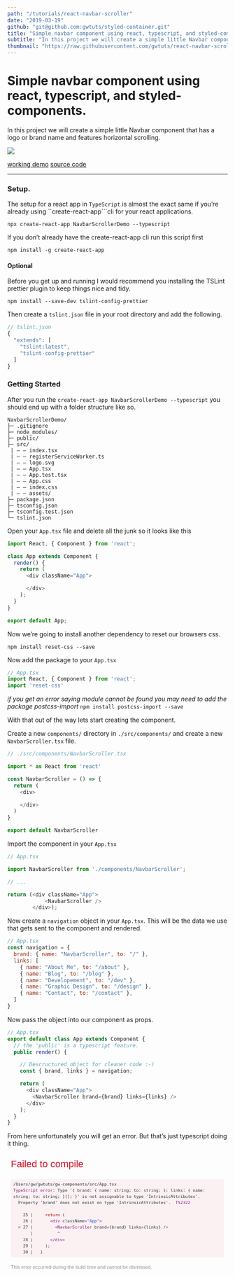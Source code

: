 ```yaml
---
path: "/tutorials/react-navbar-scroller"
date: "2019-03-19"
github: "git@github.com:gwtuts/styled-container.git"
title: "Simple navbar component using react, typescript, and styled-components."
subtitle: "In this project we will create a simple little Navbar component that has a logo or brand name and features horizontal scrolling."
thumbnail: "https://raw.githubusercontent.com/gwtuts/react-navbar-scroller/master/demo.gif"
---
```


# Simple navbar component using react, typescript, and styled-components.

In this project we will create a simple little Navbar component that has a logo or brand name and features horizontal scrolling.

![](https://raw.githubusercontent.com/gwtuts/react-navbar-scroller/master/demo.gif)

[working demo](https://react-navbar-scroller.now.sh/)
[source code](https://github.com/gwtuts)

----

### Setup.

The setup for a react app in `TypeScript` is almost the exact same if you’re already using ``create-react-app```cli for your react applications.

```
npx create-react-app NavbarScrollerDemo --typescript
```

If you don’t already have the create-react-app cli run this script first

```
npm install -g create-react-app
```

#### Optional
Before you get up and running I would recommend you installing the TSLint prettier plugin to keep things nice and tidy.
```
npm install --save-dev tslint-config-prettier
```
Then create a  `tslint.json` file in your root directory and add the following.

```js
// tslint.json
{
  "extends": [
    "tslint:latest",
    "tslint-config-prettier"
  ]
}
```

### Getting Started

After you run the  `create-react-app NavbarScrollerDemo --typescript` you should end up with a folder structure like so.

```
NavbarScrollerDemo/
├─ .gitignore
├─ node_modules/
├─ public/
├─ src/
 | — — index.tsx
 | — — registerServiceWorker.ts
 | — — logo.svg
 | — — App.tsx
 | — — App.test.tsx
 | — — App.css
 | — — index.css
 | — — assets/
├─ package.json
├─ tsconfig.json
├─ tsconfig.test.json
└─ tslint.json
```

Open your `App.tsx` file and delete all the junk so it looks like this

```js
import React, { Component } from 'react';

class App extends Component {
  render() {
    return (
      <div className="App">

      </div>
    );
  }
}

export default App;

```

Now we’re going to install another dependency to reset our browsers css.

`npm install reset-css --save`

Now add the package to your  `App.tsx`

```js
// App.tsx
import React, { Component } from 'react';
import 'reset-css'
```

*if you get an error saying module cannot be found you may need to add the package postcss-import* `npm install postcss-import --save`

With that out of the way lets start creating the component.

Create a new `components/` directory in `./src/components/` and create a new `NavbarScroller.tsx` file.

```js
// ./src/components/NavbarScroller.tsx

import * as React from 'react'

const NavbarScroller = () => {
  return (
    <div>

    </div>
  )
}

export default NavbarScroller
```

Import the component in your `App.tsx`

```js
// App.tsx

import NavbarScroller from './components/NavbarScroller';

// ...

return (<div className="App">
			<NavbarScroller />
		</div>);
```

Now create a `navigation` object in your `App.tsx`. This will be the data we use that gets sent to the component and rendered.

```js
// App.tsx
const navigation = {
  brand: { name: "NavbarScroller", to: "/" },
  links: [
    { name: "About Me", to: "/about" },
    { name: "Blog", to: "/blog" },
    { name: "Developement", to: "/dev" },
    { name: "Graphic Design", to: "/design" },
    { name: "Contact", to: "/contact" },
  ]
}
```

Now pass the object into our component as props.
```js
// App.tsx
export default class App extends Component {
  // the 'public' is a typescript feature.
  public render() {

	// Descructured object for cleaner code :-)
    const { brand, links } = navigation;

    return (
      <div className="App">
        <NavbarScroller brand={brand} links={links} />
      </div>
    );
  }
}
```

From here unfortunately you will get an error. But that’s just typescript doing it thing.

 <div style="position: relative; display: inline-flex; flex-direction: column; height: 100%; width: 1024px; max-width: 100%; overflow-x: hidden; overflow-y: auto; padding: 0.5rem; box-sizing: border-box; text-align: left; font-family: Consolas, Menlo, monospace; font-size: 11px; white-space: pre-wrap; word-break: break-word; line-height: 1.5; color: rgb(41, 50, 56);"><div style="font-size: 2em; font-family: sans-serif; color: rgb(206, 17, 38); white-space: pre-wrap; margin: 0px 2rem 0.75rem 0px; flex: 0 0 auto; max-height: 50%; overflow: auto;">Failed to compile</div><div><pre style="position: relative; display: block; padding: 0.5em; margin-top: 0.5em; margin-bottom: 0.5em; overflow-x: auto; white-space: pre-wrap; border-top-left-radius: 0.25rem; border-top-right-radius: 0.25rem; border-bottom-right-radius: 0.25rem; border-bottom-left-radius: 0.25rem; background-color: rgba(206, 17, 38, 0.0470588);"><code style="font-family: Consolas, Menlo, monospace;"><span data-ansi-line="true"><span>/Users/gw/gwtuts/gw-components/src/App.tsx</span></span><br><span data-ansi-line="true"><span></span><span style="color: #881280;"></span><span style="color: #881280;">TypeScript error: </span><span style="color: #881280;"></span><span>Type '{ brand: { name: string; to: string; }; links: { name: string; to: string; }[]; }' is not assignable to type 'IntrinsicAttributes'.</span></span><br><span data-ansi-line="true"><span>  Property 'brand' does not exist on type 'IntrinsicAttributes'.  </span><span style="color: #881280;"></span><span style="color: #881280;">TS2322</span><span style="color: #881280;"></span><span></span></span><br><span data-ansi-line="true"><span></span></span><br><span data-ansi-line="true"><span>  </span><span> </span><span style="color: #333333;"> 25 | </span><span>    </span><span style="color: #c80000;">return</span><span> (</span><span></span></span><br><span data-ansi-line="true"><span>  </span><span> </span><span style="color: #333333;"> 26 | </span><span>      </span><span style="color: #881280;">&lt;</span><span></span><span style="color: #881280;">div</span><span> className</span><span style="color: #881280;">=</span><span></span><span style="color: #1155cc;">"App"</span><span></span><span style="color: #881280;">&gt;</span><span></span><span></span></span><br><span data-ansi-line="true"><span>  </span><span></span><span style="color: #881280;"></span><span style="color: #881280;">&gt;</span><span style="color: #881280;"></span><span></span><span style="color: #333333;"> 27 | </span><span>        </span><span style="color: #881280;">&lt;</span><span></span><span style="color: #881280;">NavbarScroller</span><span> brand</span><span style="color: #881280;">=</span><span>{brand} links</span><span style="color: #881280;">=</span><span>{links} </span><span style="color: #881280;">/</span><span></span><span style="color: #881280;">&gt;</span><span></span><span></span></span><br><span data-ansi-line="true"><span>  </span><span> </span><span style="color: #333333;">    | </span><span>         </span><span style="color: #881280;"></span><span style="color: #881280;">^</span><span style="color: #881280;"></span><span></span><span></span></span><br><span data-ansi-line="true"><span>  </span><span> </span><span style="color: #333333;"> 28 | </span><span>      </span><span style="color: #881280;">&lt;</span><span></span><span style="color: #881280;">/</span><span></span><span style="color: #881280;">div</span><span></span><span style="color: #881280;">&gt;</span><span></span><span></span></span><br><span data-ansi-line="true"><span>  </span><span> </span><span style="color: #333333;"> 29 | </span><span>    )</span><span style="color: #881280;">;</span><span></span><span></span></span><br><span data-ansi-line="true"><span>  </span><span> </span><span style="color: #333333;"> 30 | </span><span>  }</span><span></span></span></code></pre></div><div style="font-family: sans-serif; color: rgb(135, 142, 145); margin-top: 0.5rem; flex: 0 0 auto;">This error occurred during the build time and cannot be dismissed.<br></div></div>

We can fix this by defining the types of props we’re sending to the component.
Get it … types… typescript

If we wanted to, we could simple clear the error by setting out props to any.
```js
// NavbarScroller.tsx

const NavbarScroller = (props: any) => {
  // this completely defeats the purpose of using typescipt
  return (
    <div>
      <p>NavbarScroller</p>
    </div>
  )
}

export default NavbarScroller
```

I’m not saying that you might not ever need to use  `any` to defend you type of for our situation we know we’re going to be sending two different props.

1. The  `brand` object that contains two different properties `name, to` these are both strings and even if their value changes. The variable type should still always be an `object` with two values that are  `name` and `to`.
2. The `links` array is same object as our `brand` but in an array. And it should always retain that structure.

First let’s just tell TypeScript that the props are an object.
```js
const NavbarScroller = (props: {}) => {...}
```

Now that we have defended the object lets add the `brand`
```js
const NavbarScroller = (props: { brand }) => {...}
```

Now we need to defend the brand and the brand is…. you guessed it, an object.
```js
const NavbarScroller = (props: { brand: {} }) => {...}
```

Now we can start defining the brand object that contains two strings, `name` and `to`
```js
const NavbarScroller = (props: { brand: { name: string, to: string } }) => {...}
```

So that validates our brand object but now we need to validate our links, the array of the same object.
```js
const NavbarScroller = (props: {
  brand: { name: string; to: string };
  links: Array // Start by assigning the array
}) => { ... };
```


Now we can shape the objects within the array.
```
const NavbarScroller = (props: {
  brand: { name: string; to: string };
  links:  Array<{ name: string; to: string }>
}) => { ... };

// Then is pretty much the same as defining the object.
```


That right there is what all the `TypeScript` Hype is about. When functions know what that are expecting before hand it allows us to find bugs before they even happen and make it a lot easier to find and fix problems before they make it into production.


Now lets add our Brand element
```js
// NavbarScroller.tsx
const { brand } = props;
// descructure object to avoid 'props.brand.to'

  return (
    <div>
      <a href={brand.to}>{brand.name}</a>
    </div>
  )
```


Mapping our links.
Here we want out type to be `NavLinks: any` because we’re returning JSX.
```js
const NavLinks: any = () => links.map((link: { name: string, to: string }) => <li key={link.name}><a href={link.to}>{link.name}</a></li>);

return (<div>
			<a href={brand.to}>{brand.name}</a>
			<NavLinks />
		</div>)
```


Finally.

Lets add some `styled-components` in our  `NavbarScroller.tsx`;
```
npm install styled-components --save
```


```js
import * as React from 'react'
import styled from 'styled-components';

const NavbarScroller = (props: {
  brand: { name: string; to: string },
  links: Array<{ name: string, to: string }>
}) => {
  const { brand, links } = props;
  const NavLinks: any = () => links.map((link: { name: string, to: string }) => <li key={link.name}><a href={link.to}>{link.name}</a></li>);
  return (
    <div>
      <a href={brand.to}>{brand.name}</a>
      <NavLinks />
    </div>
  )
};

export default NavbarScroller;

```


### Here is the styling I used for the styled-components

```js
const Theme = {
  colors: {
    bg: `#fff`,
    dark: `#24292e`,
    light: `#EEEEEE`,
    red: `#ff5851`,
  },
  fonts: {
    body: `IBM Plex Sans, sans-serif`,
    heading: `IBM Plex Sans, sans-serif`,
  }
}

const Navbar = styled.nav`
  background: ${Theme.colors.dark};
  font-family: ${Theme.fonts.heading};
  color: ${Theme.colors.light};
  display: flex;
  align-items: center;
  justify-content: space-between;
  a { color: white; text-decoration: none; }`;

const Brand = styled.a`
  font-weight: bold;
  font-style: italic;
  margin-left: 1rem;
  padding-right: 1rem;`;

const Ul = styled.ul`
  display: flex;
  flex-wrap: nowrap;
  overflow-x: auto;
  -webkit-overflow-scrolling: touch;`;

const Li = styled.li`
  flex: 0 0 auto;
  -webkit-box-align: center;
  -webkit-box-pack: center;
  -webkit-tap-highlight-color: transparent;
  align-items: center;
  color: #999;
  height: 100%;
  justify-content: center;
  text-decoration: none;
  -webkit-box-align: center;
  -webkit-box-pack: center;
  -webkit-tap-highlight-color: transparent;
  align-items: center;
  color: #999;
  display: flex;
  font-size: 14px;
  height: 50px;
  justify-content: center;
  line-height: 16px;
  margin: 0 10px ;
  text-decoration: none;
  white-space: nowrap;`;
```


After you create the styled-components you can go back and update your component to use them like so.
```js
const NavbarScroller = (props: {
  brand: { name: string; to: string },
  links: Array<{ name: string, to: string }>
}) => {
  const { brand, links } = props;
  const NavLinks: any = () => links.map((link: { name: string, to: string }) => <Li key={link.name}><a href={link.to}>{link.name}</a></Li>);
  return (
    <Navbar>
      <Brand href={brand.to}>{brand.name}</Brand>
      <Ul>
        <NavLinks />
      </Ul>
    </Navbar >
  )
};
```

There you have it!

--glweems

![](https://raw.githubusercontent.com/gwtuts/react-navbar-scroller/master/demo.png)

